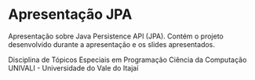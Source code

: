 # Apresentação JPA
Apresentação sobre Java Persistence API (JPA).
Contém o projeto desenvolvido durante a apresentação e os slides apresentados.

Disciplina de Tópicos Especiais em Programação
Ciência da Computação
UNIVALI - Universidade do Vale do Itajaí
